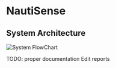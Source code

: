 # NautiSense
## System Architecture
![System FlowChart](https://github.com/user-attachments/assets/66155ee3-2505-4f35-a3ac-121ae5e0d181)

TODO: proper documentation
Edit reports
   
